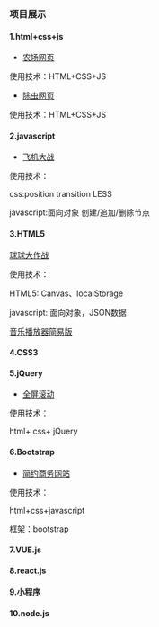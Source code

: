 ### 项目展示<br>

####    1.html+css+js <br>

-    [农场网页](https://hehe1794.github.io/%E5%86%9C%E5%9C%BA%E7%BD%91%E9%A1%B5/header.html)


   使用技术：HTML+CSS+JS

-    [除虫网页](https://hehe1794.github.io/%E9%99%A4%E8%99%AB%E7%BD%91%E9%A1%B5/)


  使用技术：HTML+CSS+JS



####    2.javascript

-    [飞机大战](https://hehe1794.github.io/%E9%A3%9E%E6%9C%BA%E5%A4%A7%E6%88%98/plane.html)


使用技术：

css:position  transition  LESS

javascript:面向对象  创建/追加/删除节点



####    3.HTML5

   [球球大作战](https://hehe1794.github.io/ball/)

使用技术：

HTML5: Canvas、localStorage

javascript: 面向对象，JSON数据

[音乐播放器简易版]()

#### 4.CSS3



#### 5.jQuery

- [全屏滚动]([https://hehe1794.github.io/%E5%85%A8%E5%B1%8F%E6%BB%9A%E5%8A%A8/](https://hehe1794.github.io/全屏滚动/))

使用技术：

html+ css+ jQuery

#### 6.Bootstrap

- [简约商务网站]([https://hehe1794.github.io/%E7%AE%80%E7%BA%A6%E5%95%86%E5%8A%A1%E7%BD%91%E7%AB%99/](https://hehe1794.github.io/简约商务网站/))

使用技术：

html+css+javascript

框架：bootstrap

#### 7.VUE.js



#### 8.react.js



#### 9.小程序



#### 10.node.js



   